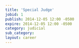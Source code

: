 ```yaml
---
title: 'Special Judge'
jobid: 1
publish: 2014-12-05 12:00 -0500
expire: 2014-12-05 12:00 -0500
category: judicial
sub_category: 
layout: career
---
```

